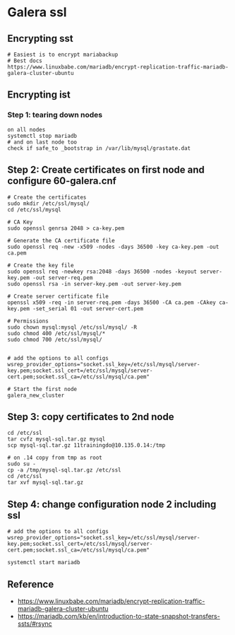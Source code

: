 # Galera ssl 

## Encrypting sst 

```
# Easiest is to encrypt mariabackup 
# Best docs 
https://www.linuxbabe.com/mariadb/encrypt-replication-traffic-mariadb-galera-cluster-ubuntu

```

## Encrypting ist

### Step 1: tearing down nodes 

```
on all nodes 
systemctl stop mariadb 
# and on last node too
check if safe_to _bootstrap in /var/lib/mysql/grastate.dat 
```

## Step 2: Create certificates on first node and configure 60-galera.cnf 

```
# Create the certificates 
sudo mkdir /etc/ssl/mysql/
cd /etc/ssl/mysql

# CA Key
sudo openssl genrsa 2048 > ca-key.pem

# Generate the CA certificate file 
sudo openssl req -new -x509 -nodes -days 36500 -key ca-key.pem -out ca.pem

# Create the key file 
sudo openssl req -newkey rsa:2048 -days 36500 -nodes -keyout server-key.pem -out server-req.pem
sudo openssl rsa -in server-key.pem -out server-key.pem

# Create server certificate file 
openssl x509 -req -in server-req.pem -days 36500 -CA ca.pem -CAkey ca-key.pem -set_serial 01 -out server-cert.pem

# Permissions 
sudo chown mysql:mysql /etc/ssl/mysql/ -R
sudo chmod 400 /etc/ssl/mysql/*
sudo chmod 700 /etc/ssl/mysql/


# add the options to all configs 
wsrep_provider_options="socket.ssl_key=/etc/ssl/mysql/server-key.pem;socket.ssl_cert=/etc/ssl/mysql/server-cert.pem;socket.ssl_ca=/etc/ssl/mysql/ca.pem"

```

```
# Start the first node 
galera_new_cluster 
```

## Step 3: copy certificates to 2nd node 

```
cd /etc/ssl 
tar cvfz mysql-sql.tar.gz mysql 
scp mysql-sql.tar.gz 11trainingdo@10.135.0.14:/tmp 

# on .14 copy from tmp as root
sudo su -
cp -a /tmp/mysql-sql.tar.gz /etc/ssl 
cd /etc/ssl 
tar xvf mysql-sql.tar.gz 

```

## Step 4: change configuration node 2 including ssl 

```
# add the options to all configs 
wsrep_provider_options="socket.ssl_key=/etc/ssl/mysql/server-key.pem;socket.ssl_cert=/etc/ssl/mysql/server-cert.pem;socket.ssl_ca=/etc/ssl/mysql/ca.pem"
```

```
systemctl start mariadb 
```


## Reference 

  * https://www.linuxbabe.com/mariadb/encrypt-replication-traffic-mariadb-galera-cluster-ubuntu
  * https://mariadb.com/kb/en/introduction-to-state-snapshot-transfers-ssts/#rsync
